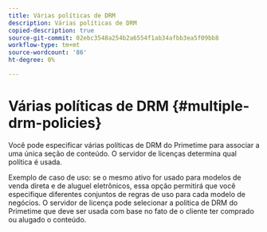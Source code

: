```yaml
---
title: Várias políticas de DRM
description: Várias políticas de DRM
copied-description: true
source-git-commit: 02ebc3548a254b2a6554f1ab34afbb3ea5f09bb8
workflow-type: tm+mt
source-wordcount: '86'
ht-degree: 0%

---
```


# Várias políticas de DRM {#multiple-drm-policies}

Você pode especificar várias políticas de DRM do Primetime para associar a uma única seção de conteúdo. O servidor de licenças determina qual política é usada.

Exemplo de caso de uso: se o mesmo ativo for usado para modelos de venda direta e de aluguel eletrônicos, essa opção permitirá que você especifique diferentes conjuntos de regras de uso para cada modelo de negócios. O servidor de licença pode selecionar a política de DRM do Primetime que deve ser usada com base no fato de o cliente ter comprado ou alugado o conteúdo.
